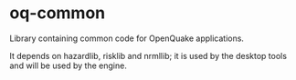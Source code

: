 oq-common
==========

Library containing common code for OpenQuake applications.

It depends on hazardlib, risklib and nrmllib; it is used by the desktop
tools and will be used by the engine.

